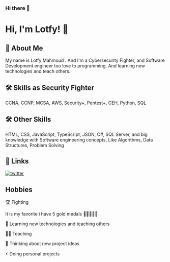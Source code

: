 ### Hi there 👋

# Hi, I'm Lotfy! 👋

## 🚀 About Me
My name is Lotfy Mahmoud . And I'm a Cybersecurity Fighter, and Software Development engineer too love to programming. And learning new technologies and teach others.

## 🛠 Skills as Security Fighter
CCNA, CCNP, MCSA, AWS, Security+, Pentest+, CEH, Python, SQL

## 🛠 Other Skills
HTML, CSS, JavaScript, TypeScript, JSON, C#, SQL Server, and big knowledge with Software engineering concepts, Like Algorithms, Data Structures, Problem Solving

## 🔗 Links
[![twitter](https://img.shields.io/badge/twitter-1DA1F2?style=for-the-badge&logo=twitter&logoColor=white)](https://twitter.com/LotfyMahmoudYa)


## Hobbies

🏆 Fighting

It is my favorite i have 5 gold medals 🥇🥇🥇🥇🥇 


🧠 Learning new technologies and teaching others

👨‍🎓 Teaching

🤔 Thinking about new project ideas

⚡️ Doing personal projects


